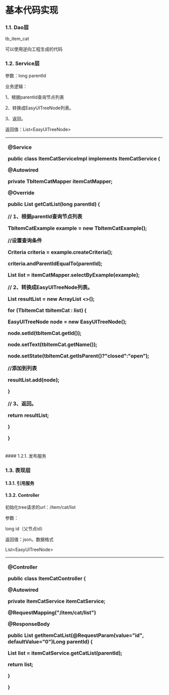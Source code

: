 # 基本代码实现

### 1.1. Dao层

tb\_item\_cat

可以使用逆向工程生成的代码

### 1.2. Service层

参数：long parentId

业务逻辑：

1、根据parentId查询节点列表

2、转换成EasyUITreeNode列表。

3、返回。

返回值：List&lt;EasyUITreeNode&gt;

<table>
  <thead>
    <tr>
      <th style="text-align:left">
        <p>@Service</p>
        <p><b>public</b>  <b>class</b> ItemCatServiceImpl <b>implements</b> ItemCatService
          {</p>
        <p>@Autowired</p>
        <p> <b>private</b> TbItemCatMapper itemCatMapper;</p>
        <p>@Override</p>
        <p> <b>public</b> List
          <EasyUITreeNode>getCatList(<b>long</b> parentId) {</p>
        <p>// 1、根据parentId查询节点列表</p>
        <p>TbItemCatExample example = <b>new</b> TbItemCatExample();</p>
        <p>//设置查询条件</p>
        <p>Criteria criteria = example.createCriteria();</p>
        <p>criteria.andParentIdEqualTo(parentId);</p>
        <p>List
          <TbItemCat>list = itemCatMapper.selectByExample(example);</p>
        <p>// 2、转换成EasyUITreeNode列表。</p>
        <p>List
          <EasyUITreeNode>resultList = <b>new</b> ArrayList
            <>();</p>
        <p> <b>for</b> (TbItemCat tbItemCat : list) {</p>
        <p>EasyUITreeNode node = <b>new</b> EasyUITreeNode();</p>
        <p>node.setId(tbItemCat.getId());</p>
        <p>node.setText(tbItemCat.getName());</p>
        <p>node.setState(tbItemCat.getIsParent()?"closed":"open");</p>
        <p>//添加到列表</p>
        <p>resultList.add(node);</p>
        <p>}</p>
        <p>// 3、返回。</p>
        <p> <b>return</b> resultList;</p>
        <p>}</p>
        <p>}</p>
      </th>
    </tr>
  </thead>
  <tbody></tbody>
</table>#### 1.2.1.                  发布服务

### 1.3. 表现层

#### 1.3.1.                  引用服务

#### 1.3.2.                  Controller

初始化tree请求的url：/item/cat/list

参数：

long id（父节点id）

返回值：json。数据格式

 List&lt;EasyUITreeNode&gt;

<table>
  <thead>
    <tr>
      <th style="text-align:left">
        <p>@Controller</p>
        <p><b>public</b>  <b>class</b> ItemCatController {</p>
        <p>@Autowired</p>
        <p> <b>private</b> ItemCatService itemCatService;</p>
        <p>@RequestMapping("/item/cat/list")</p>
        <p>@ResponseBody</p>
        <p> <b>public</b> List
          <EasyUITreeNode>getItemCatList(@RequestParam(value="id", defaultValue="0")Long parentId)
            {</p>
        <p>List
          <EasyUITreeNode>list = itemCatService.getCatList(parentId);</p>
        <p> <b>return</b> list;</p>
        <p>}</p>
        <p>}</p>
      </th>
    </tr>
  </thead>
  <tbody></tbody>
</table>